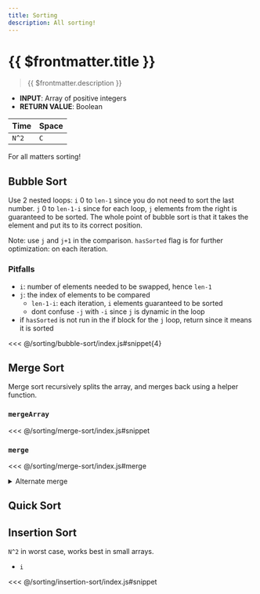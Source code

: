 ```yaml
---
title: Sorting
description: All sorting!
---
```


# {{ $frontmatter.title }}

> {{ $frontmatter.description }}

- **INPUT**: Array of positive integers
- **RETURN VALUE**: Boolean

| Time  | Space |
| ----- | ----- |
| `N^2` | `C`   |

For all matters sorting!

## Bubble Sort

Use 2 nested loops: `i` 0 to `len-1` since you do not need to sort the last number. `j` 0 to `len-1-i` since for each loop, `j` elements from the right is guaranteed to be sorted. The whole point of bubble sort is that it takes the element and put its to its correct position.

Note: use `j` and `j+1` in the comparison. `hasSorted` flag is for further optimization: on each iteration.

### Pitfalls

- `i`: number of elements needed to be swapped, hence `len-1`
- `j`: the index of elements to be compared
  - `len-1-i`: each iteration, `i` elements guaranteed to be sorted
  - dont confuse `-j` with `-i` since `j` is dynamic in the loop
- if `hasSorted` is not run in the if block for the `j` loop, return since it means it is sorted

<<< @/sorting/bubble-sort/index.js#snippet{4}

## Merge Sort

Merge sort recursively splits the array, and merges back using a helper function.

### `mergeArray`

<<< @/sorting/merge-sort/index.js#snippet

### `merge`

<<< @/sorting/merge-sort/index.js#merge

<details><summary>Alternate merge</summary>

```js
if (i === arr1.length) {
  for (; j < arr2.length; j++) {
    arr.push(arr2[j])
  }
} else {
  for (; i < arr1.length; i++) {
    arr.push(arr1[i])
  }
}
```

</details>

## Quick Sort

## Insertion Sort

`N^2` in worst case, works best in small arrays.

- `i`

<<< @/sorting/insertion-sort/index.js#snippet
